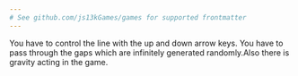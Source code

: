 ```yaml
---
# See github.com/js13kGames/games for supported frontmatter
---
```

You have to control the line with the up and down arrow keys. You have to pass through the gaps which are infinitely generated randomly.Also there is gravity acting in the game.